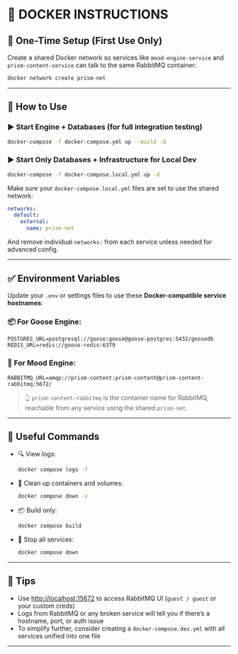 # 🚀 DOCKER INSTRUCTIONS

## 🔧 One-Time Setup (First Use Only)

Create a shared Docker network so services like `mood-engine-service` and `prism-content-service` can talk to the same RabbitMQ container:

```bash
docker network create prism-net
````

---

## 🔁 How to Use

### ▶️ Start Engine + Databases (for full integration testing)

```bash
docker-compose -f docker-compose.yml up --build -d
```

### ▶️ Start Only Databases + Infrastructure for Local Dev

```bash
docker-compose -f docker-compose.local.yml up -d
```

Make sure your `docker-compose.local.yml` files are set to use the shared network:

```yaml
networks:
  default:
    external:
      name: prism-net
```

And remove individual `networks:` from each service unless needed for advanced config.

---

## ✅ Environment Variables

Update your `.env` or settings files to use these **Docker-compatible service hostnames**:

### 📦 For Goose Engine:

```env
POSTGRES_URL=postgresql://goose:goose@goose-postgres:5432/goosedb
REDIS_URL=redis://goose-redis:6379
```

### 🧠 For Mood Engine:

```env
RABBITMQ_URL=amqp://prism-content:prism-content@prism-content-rabbitmq:5672/
```

> 👆 `prism-content-rabbitmq` is the container name for RabbitMQ, reachable from any service using the shared `prism-net`.

---

## 🧪 Useful Commands

* 🔍 View logs:

  ```bash
  docker compose logs -f
  ```

* 🧼 Clean up containers and volumes:

  ```bash
  docker compose down -v
  ```

* 📦 Build only:

  ```bash
  docker compose build
  ```

* 🛑 Stop all services:

  ```bash
  docker compose down
  ```

---

## 🧠 Tips

* Use [http://localhost:15672](http://localhost:15672) to access RabbitMQ UI (`guest / guest` or your custom creds)
* Logs from RabbitMQ or any broken service will tell you if there’s a hostname, port, or auth issue
* To simplify further, consider creating a `docker-compose.dev.yml` with all services unified into one file

---
